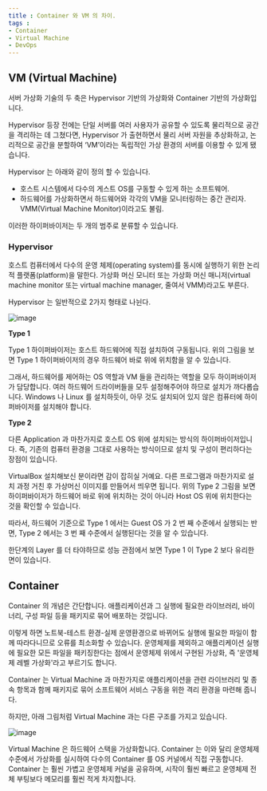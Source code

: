 ```yaml
---
title : Container 와 VM 의 차이.
tags :
- Container
- Virtual Machine
- DevOps
---
```


## VM (Virtual Machine)

서버 가상화 기술의 두 축은 Hypervisor 기반의 가상화와 Container 기반의 가상화입니다.

Hypervisor 등장 전에는 단일 서버를 여러 사용자가 공유할 수 있도록 물리적으로 공간을 격리하는 데 그쳤다면, Hypervisor 가 출현하면서 물리 서버 자원을 추상화하고, 논리적으로 공간을 분할하여 ‘VM’이라는 독립적인 가상 환경의 서버를 이용할 수 있게 됐습니다.

Hypervisor 는 아래와 같이 정의 할 수 있습니다.

* 호스트 시스템에서 다수의 게스트 OS를 구동할 수 있게 하는 소프트웨어.
* 하드웨어를 가상화하면서 하드웨어와 각각의 VM을 모니터링하는 중간 관리자. VMM(Virtual Machine Monitor)이라고도 불림.

이러한 하이퍼바이저는 두 개의 범주로 분류할 수 있습니다. 

### Hypervisor

호스트 컴퓨터에서 다수의 운영 체제(operating system)를 동시에 실행하기 위한 논리적 플랫폼(platform)을 말한다. 가상화 머신 모니터 또는 가상화 머신 매니저(virtual machine monitor 또는 virtual machine manager, 줄여서 VMM)라고도 부른다.

Hypervisor 는 일반적으로 2가지 형태로 나뉜다.

![image](https://user-images.githubusercontent.com/44635266/71541673-0a262680-29a0-11ea-88d2-f3b71b3a9822.png)

**Type 1**

Type 1 하이퍼바이저는 호스트 하드웨어에 직접 설치하여 구동됩니다.
위의 그림을 보면 Type 1 하이퍼바이저의 경우 하드웨어 바로 위에 위치함을 알 수 있습니다.

그래서, 하드웨어를 제어하는 OS 역할과 VM 들을 관리하는 역할을 모두 하이퍼바이저가 담당합니다. 여러 하드웨어 드라이버들을 모두 설정해주어야 하므로 설치가 까다롭습니다. Windows 나 Linux 를 설치하듯이, 아무 것도 설치되어 있지 않은 컴퓨터에 하이퍼바이저를 설치해야 합니다.

**Type 2**
 
다른 Application 과 마찬가지로 호스트 OS 위에 설치되는 방식의 하이퍼바이저입니다. 즉, 기존의 컴퓨터 환경을 그대로 사용하는 방식이므로 설치 및 구성이 편리하다는 장점이 있습니다.

VirtualBox 설치해보신 분이라면 감이 잡히실 거예요. 다른 프로그램과 마찬가지로 설치 과정 거친 후 가상머신 이미지를 만들어서 띄우면 됩니다.
위의 Type 2 그림을 보면 하이퍼바이저가 하드웨어 바로 위에 위치하는 것이 아니라 Host OS 위에 위치한다는 것을 확인할 수 있습니다.

따라서, 하드웨어 기준으로 Type 1 에서는 Guest OS 가 2 번 째 수준에서 실행되는 반면, Type 2 에서는 3 번 째 수준에서 실행된다는 것을 알 수 있습니다.

한단계의 Layer 를 더 타야하므로 성능 관점에서 보면 Type 1 이 Type 2 보다 유리한 면이 있습니다. 

## Container

Container 의 개념은 간단합니다. 애플리케이션과 그 실행에 필요한 라이브러리, 바이너리, 구성 파일 등을 패키지로 묶어 배포하는 것입니다.

이렇게 하면 노트북-테스트 환경-실제 운영환경으로 바뀌어도 실행에 필요한 파일이 함께 따라다니므로 오류를 최소화할 수 있습니다. 운영체제를 제외하고 애플리케이션 실행에 필요한 모든 파일을 패키징한다는 점에서 운영체제 위에서 구현된 가상화, 즉 '운영체제 레벨 가상화'라고 부르기도 합니다.


Container 는 Virtual Machine 과 마찬가지로 애플리케이션을 관련 라이브러리 및 종속 항목과 함께 패키지로 묶어 소프트웨어 서비스 구동을 위한 격리 환경을 마련해 줍니다.

하지만, 아래 그림처럼 Virtual Machine 과는 다른 구조를 가지고 있습니다.

![image](https://user-images.githubusercontent.com/44635266/71541721-bc5dee00-29a0-11ea-9f2a-f68388dc53e3.png)

Virtual Machine 은 하드웨어 스택을 가상화합니다. Container 는 이와 달리 운영체제 수준에서 가상화를 실시하여 다수의 Container 를 OS 커널에서 직접 구동합니다. Container 는 훨씬 가볍고 운영체제 커널을 공유하며, 시작이 훨씬 빠르고 운영체제 전체 부팅보다 메모리를 훨씬 적게 차지합니다.